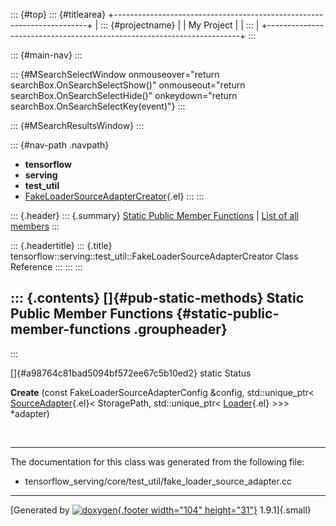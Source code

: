 ::: {#top}
::: {#titlearea}
+-----------------------------------------------------------------------+
| ::: {#projectname}                                                    |
| My Project                                                            |
| :::                                                                   |
+-----------------------------------------------------------------------+
:::

::: {#main-nav}
:::

::: {#MSearchSelectWindow onmouseover="return searchBox.OnSearchSelectShow()" onmouseout="return searchBox.OnSearchSelectHide()" onkeydown="return searchBox.OnSearchSelectKey(event)"}
:::

::: {#MSearchResultsWindow}
:::

::: {#nav-path .navpath}
-   **tensorflow**
-   **serving**
-   **test\_util**
-   [FakeLoaderSourceAdapterCreator](classtensorflow_1_1serving_1_1test__util_1_1FakeLoaderSourceAdapterCreator.html){.el}
:::
:::

::: {.header}
::: {.summary}
[Static Public Member Functions](#pub-static-methods) \| [List of all
members](classtensorflow_1_1serving_1_1test__util_1_1FakeLoaderSourceAdapterCreator-members.html)
:::

::: {.headertitle}
::: {.title}
tensorflow::serving::test\_util::FakeLoaderSourceAdapterCreator Class
Reference
:::
:::
:::

::: {.contents}
[]{#pub-static-methods} Static Public Member Functions {#static-public-member-functions .groupheader}
------------------------------------------------------
:::

[]{#a98764c81bad5094bf572ee67c5b10ed2} static Status 

**Create** (const FakeLoaderSourceAdapterConfig &config,
std::unique\_ptr\<
[SourceAdapter](classtensorflow_1_1serving_1_1SourceAdapter.html){.el}\<
StoragePath, std::unique\_ptr\<
[Loader](classtensorflow_1_1serving_1_1Loader.html){.el} \>\>\>
\*adapter)

 

------------------------------------------------------------------------

The documentation for this class was generated from the following file:

-   tensorflow\_serving/core/test\_util/fake\_loader\_source\_adapter.cc

------------------------------------------------------------------------

[Generated by [![doxygen](doxygen.svg){.footer width="104"
height="31"}](https://www.doxygen.org/index.html) 1.9.1]{.small}
